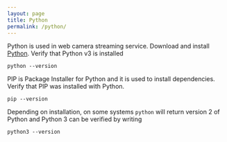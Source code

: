 ```yaml
---
layout: page
title: Python
permalink: /python/
---
```


Python is used in web camera streaming service. Download and install [Python](https://www.python.org/). Verify that Python v3 is installed
```
python --version
```
PIP is Package Installer for Python and it is used to install dependencies. Verify that PIP was installed with Python.
```
pip --version
```

Depending on installation, on some systems `python` will return version 2 of Python and Python 3 can be verified by writing
```
python3 --version
```
